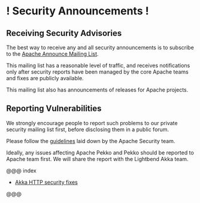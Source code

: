 # ! Security Announcements !

## Receiving Security Advisories
The best way to receive any and all security announcements is to subscribe to the [Apache Announce Mailing List](https://lists.apache.org/list.html?announce@apache.org).

This mailing list has a reasonable level of traffic, and receives notifications only after security reports have been managed by the core Apache teams and fixes are publicly available.

This mailing list also has announcements of releases for Apache projects.

## Reporting Vulnerabilities

We strongly encourage people to report such problems to our private security mailing list first, before disclosing them in a public forum.

Please follow the [guidelines](https://www.apache.org/security/) laid down by the Apache Security team.

Ideally, any issues affecting Apache Pekko and Pekko should be reported to Apache team first. We will share the
report with the Lightbend Akka team.

@@@ index

 * [Akka HTTP security fixes](https://doc.akka.io/docs/akka-http/current/security.html)

@@@